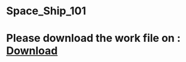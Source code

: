 # Space_Ship_101

# Please download the work file on : [Download](https://drive.google.com/file/d/1RQZBup_yby3tJpz7ID5Deb4OuE7IEJjr/view?usp=drive_link)
